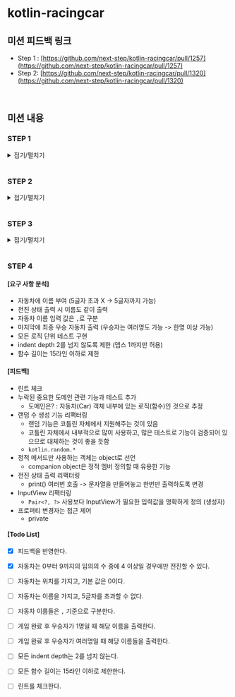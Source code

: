 # kotlin-racingcar

## 미션 피드백 링크

- Step 1 : [https://github.com/next-step/kotlin-racingcar/pull/1257](https://github.com/next-step/kotlin-racingcar/pull/1257)
- Step 2: [https://github.com/next-step/kotlin-racingcar/pull/1320](https://github.com/next-step/kotlin-racingcar/pull/1320)

<br>

## 미션 내용

### STEP 1

<details>
<summary>접기/펼치기</summary>
<div markdown="1">

- [x] 실습 환경 구축
- [x] 코틀린 학습 테스트

</div>
</details>

<br>

### STEP 2

<details>
<summary>접기/펼치기</summary>
<div markdown="1">

> 사칙 연산의 계산 운선순위 무시 => 입력 값 순서대로 계산

- [x] 덧셈
  - [x] 테스트 코드 작성
  - [x] 기능 구현
- [x] 뺄셈
  - [x] 테스트 코드 작성
  - [x] 기능 구현
- [x] 곱셈
  - [x] 테스트 코드 작성
  - [x] 기능 구현
- [x] 나눗셈
  - [x] 테스트 코드 작성
  - [x] 기능 구현
- [x] 입력 값 순서대로 계산되는 계산기
  - [x] 테스트 코드 작성
  - [x] 기능 구현
- [x] 유효성 검증
  - [x] 입력값이 null이거나 빈 공백 문자일 경우
    - [x] 테스트 코드 작성
    - [x] 기능 구현
  - [x] 사칙연산 기호가 아닌 경우
    - [x] 테스트 코드 작성
    - [x] 기능 구현
  - [x] 첫번째 입력값이 숫자가 아닌 경우
    - [x] 테스트 코드 작성
    - [x] 기능 구현
</div>
</details>

<br>

### STEP 3

<details>
<summary>접기/펼치기</summary>
<div markdown="1">

#### [요구 사항 분석]

- 0 ~ 9 무작위 수 추출 메서드
- 4 이상인지 확인하는 메서드(전진 조건 여부)
- 각각의 자동차가 주어진 횟수만큼 시도하는 메서드(사실상 메인 함수)
- 자동차 상태 출력 메서드

#### [Todo List]

- [x] 0부터 9까지 무작위 수 추출 기능
- [x] 전진 조건 여부 확인 기능
- [x] 입력 받은대로 각각의 자동차가 주어진 횟수만큼 시도하는 기능 (InputView)
- [x] 한 턴마다 자동차의 전진 상태를 출력하는 기능 (ResultView)

</div>
</details>

<br>

### STEP 4

#### [요구 사항 분석]

- 자동차에 이름 부여 (5글자 초과 X -> 5글자까지 가능)
- 전진 상태 출력 시 이름도 같이 출력
- 자동차 이름 입력 값은 `,`로 구분
- 마지막에 최종 우승 자동차 출력 (우승자는 여러명도 가능 -> 한명 이상 가능)
- 모든 로직 단위 테스트 구현
- indent depth 2를 넘지 않도록 제한 (뎁스 1까지만 허용)
- 함수 길이는 15라인 이하로 제한

#### [피드백]

- 린트 체크
- 누락된 중요한 도메인 관련 기능과 테스트 추가
  - 도메인은? : 자동차(Car) 객체 내부에 있는 로직(함수)인 것으로 추정
- 랜덤 수 생성 기능 리팩터링
  - 랜덤 기능은 코틀린 자체에서 지원해주는 것이 있음 
  - 코틀린 자체에서 내부적으로 많이 사용하고, 많은 테스트로 기능이 검증되어 있으므로 대체하는 것이 좋을 듯함
  - `kotlin.random.*`
- 정적 메서드만 사용하는 객체는 object로 선언
  - companion object은 정적 멤버 정의할 때 유용한 기능
- 전진 상태 출력 리팩터링
  - print() 여러번 호출 -> 문자열을 만들어놓고 한번만 출력하도록 변경
- InputView 리팩터링
  - `Pair<?, ?>` 사용보다 InputView가 필요한 입력값을 명확하게 정의 (생성자)
- 프로퍼티 변경자는 접근 제어
  - private

#### [Todo List]

- [x] 피드백을 반영한다.
- [x] 자동차는 0부터 9까지의 임의의 수 중에 4 이상일 경우에만 전진할 수 있다.
- [ ] 자동차는 위치를 가지고, 기본 값은 0이다.
- [ ] 자동차는 이름을 가지고, 5글자를 초과할 수 없다.
- [ ] 자동차 이름들은 `,` 기준으로 구분한다.
- [ ] 게임 완료 후 우승자가 1명일 때 해당 이름을 출력한다.
- [ ] 게임 완료 후 우승자가 여러명일 때 해당 이름들을 출력한다.
- [ ] 모든 indent depth는 2를 넘지 않는다.
- [ ] 모든 함수 길이는 15라인 이하로 제한한다.
- [ ] 린트를 체크한다.


